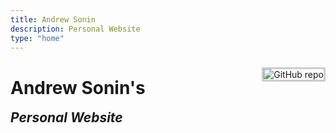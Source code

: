```yaml
---
title: Andrew Sonin
description: Personal Website
type: "home"
---
```


[<img src="{{< gravatar_url >}}" style="max-width:30%;min-width:40px;float:right;margin:10px 0;margin-left:20px;border:3px solid #ccc;" style="margin: 20px 0;" alt="GitHub repo" />](https://github.com/andrewsonin/)

# Andrew Sonin's
<span style="font-size: 1.5em;">___Personal Website___</span>
